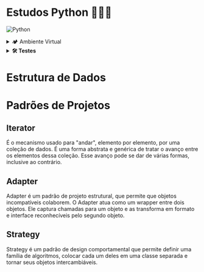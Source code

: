 # Estudos Python 🐍🎉💙

![Python](https://img.shields.io/badge/python-3670A0?style=for-the-badge&logo=python&logoColor=ffdd54)

<details>
<summary>🏕️ Ambiente Virtual</summary>
  O Python oferece um recurso chamado de ambiente virtual, onde permite sua máquina rodar sem conflitos, diferentes tipos de projetos com diferentes versões de bibliotecas.

**criar o ambiente virtual**

```bash
python3 -m venv .venv
  ```

**ativar o ambiente virtual**

```bash
source .venv/bin/activate
```

3. **instalar as dependências no ambiente virtual**

```bash
python3 -m pip install -r dev-requirements.txt
```

Com o seu ambiente virtual ativo, as dependências serão instaladas neste ambiente.
Quando precisar desativar o ambiente virtual, execute o comando **"deactivate"**. Lembre-se de ativar novamente quando voltar a trabalhar no projeto.

O arquivo `dev-requirements.txt` contém todas as dependências que serão utilizadas no projeto

</details>

<details>
<summary><strong>🛠 Testes</strong></summary><br />

Para executar os testes certifique-se de que você está com o ambiente virtual ativado
<strong>Executar os testes</strong>
```bash
pthon3 -m pytest
```
O arquivo `pyproject.toml` já configura corretamente o pytest. Entretanto, caso você tenha problemas com isso e queiraexplicitamente uma saída completa, o comando é:
```bash
python3 -m pytest -s -vv
```
Caso precise executar apenas um arquivo de testes basta executar o comando:
```bash
python3 -m pytest tests/nomedoarquivo.py
```
Caso precise executar apenas uma função de testes basta executar o comando:
```bash
python3 -m pytest -k nome_da_func_de_tests
```
Se desejar que os testes parem de ser executados quando acontecer o primeiro erro, use o parâmetro `-x`
```bash
python3 -m pytest -x tests/nomedoarquivo.py
```
Caso queria executar um teste especifico de um arquivo basta executar o comando:
```bash
python3 -m pytest -x tests/nomedoarquivo.py::test_nome_do_teste
```
</details>

# Estrutura de Dados



# Padrões de Projetos


## Iterator
É o mecanismo usado para "andar", elemento por elemento, por uma coleção de dados. É uma forma abstrata e genérica de tratar o avanço entre os elementos dessa coleção. Esse avanço pode se dar de várias formas, inclusive ao contrário.

## Adapter
Adapter é um padrão de projeto estrutural, que permite que objetos incompatíveis colaborem. O Adapter atua como um wrapper entre dois objetos. Ele captura chamadas para um objeto e as transforma em formato e interface reconhecíveis pelo segundo objeto.

## Strategy

Strategy é um padrão de design comportamental que permite definir uma família de algoritmos, colocar cada um deles em uma classe separada e tornar seus objetos intercambiáveis.
